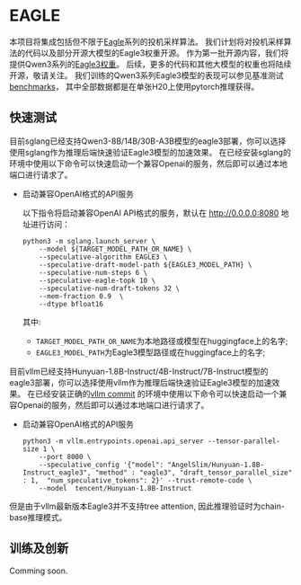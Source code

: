 # EAGLE
本项目将集成包括但不限于[Eagle](https://arxiv.org/pdf/2503.01840)系列的投机采样算法。
我们计划将对投机采样算法的代码以及部分开源大模型的Eagle3权重开源。
作为第一批开源内容，我们将提供Qwen3系列的[Eagle3权重](https://huggingface.co/collections/AngelSlim/qwen3-eagle-686787e3258f84fb09019f32)。
后续，更多的代码和其他大模型的权重也将陆续开源，敬请关注。
我们训练的Qwen3系列Eagle3模型的表现可以参见基准测试[benchmarks](../../performance/speculative_decoding/benchmarks.md)，
其中全部数据都是在单张H20上使用pytorch推理获得。

## 快速测试
目前sglang已经支持Qwen3-8B/14B/30B-A3B模型的eagle3部署，你可以选择使用sglang作为推理后端快速验证Eagle3模型的加速效果。
在已经安装sglang的环境中使用以下命令可以快速启动一个兼容Openai的服务，然后即可以通过本地端口进行请求了。
- 启动兼容OpenAI格式的API服务
    
    以下指令将启动兼容OpenAI API格式的服务，默认在 http://0.0.0.0:8080 地址进行访问：

    ```shell
    python3 -m sglang.launch_server \
        --model ${TARGET_MODEL_PATH_OR_NAME} \
        --speculative-algorithm EAGLE3 \
        --speculative-draft-model-path ${EAGLE3_MODEL_PATH} \
        --speculative-num-steps 6 \
        --speculative-eagle-topk 10 \
        --speculative-num-draft-tokens 32 \
        --mem-fraction 0.9  \
        --dtype bfloat16
    ```
    其中:
    - `TARGET_MODEL_PATH_OR_NAME`为本地路径或模型在huggingface上的名字;
    - `EAGLE3_MODEL_PATH`为Eagle3模型路径或在huggingface上的名字;


目前vllm已经支持Hunyuan-1.8B-Instruct/4B-Instruct/7B-Instruct模型的eagle3部署，你可以选择使用vllm作为推理后端快速验证Eagle3模型的加速效果。
在已经安装正确的[vllm commit](https://github.com/vllm-project/vllm/pull/22080) 的环境中使用以下命令可以快速启动一个兼容Openai的服务，然后即可以通过本地端口进行请求了。
- 启动兼容OpenAI格式的API服务

    ```shell
    python3 -m vllm.entrypoints.openai.api_server --tensor-parallel-size 1 \
        --port 8000 \
        --speculative_config '{"model": "AngelSlim/Hunyuan-1.8B-Instruct_eagle3", "method" : "eagle3", "draft_tensor_parallel_size" : 1,  "num_speculative_tokens": 2}' --trust-remote-code \
        --model  tencent/Hunyuan-1.8B-Instruct 
    ```
但是由于vllm最新版本Eagle3并不支持tree attention, 因此推理验证时为chain-base推理模式。

## 训练及创新
Comming soon.